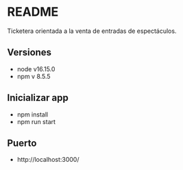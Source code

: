 # README

Ticketera orientada a la venta de entradas de espectáculos. 

## Versiones

* node v16.15.0 
* npm v 8.5.5

## Inicializar app
* npm install 
* npm run start

## Puerto

* http://localhost:3000/